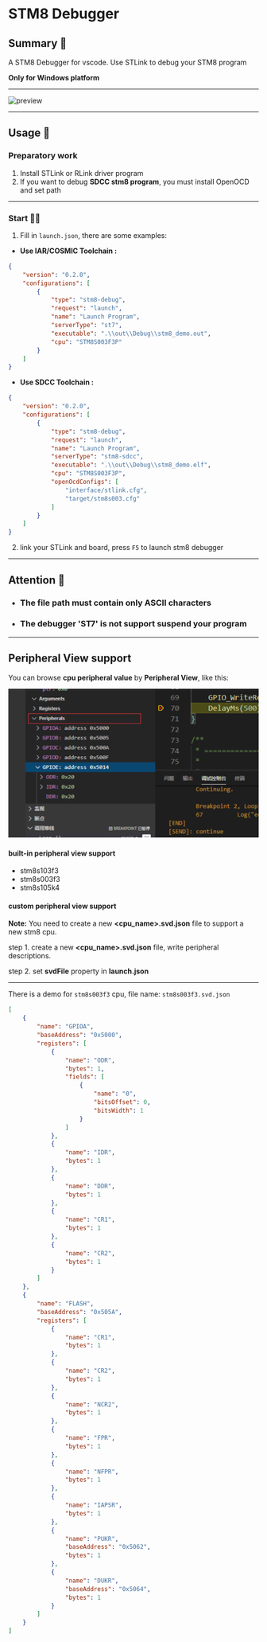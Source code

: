 # STM8 Debugger

## Summary 📑

A STM8 Debugger for vscode. Use STLink to debug your STM8 program

**Only for Windows platform**

***

![preview](./image/show.png)

***

## Usage 📖

### Preparatory work

1. Install STLink or RLink driver program
2. If you want to debug **SDCC stm8 program**, you must install OpenOCD and set path

***

### Start 🏃‍♀️

1. Fill in `launch.json`, there are some examples: 

- **Use IAR/COSMIC Toolchain :**

```json
{
    "version": "0.2.0",
    "configurations": [
        {
            "type": "stm8-debug",
            "request": "launch",
            "name": "Launch Program",
            "serverType": "st7",
            "executable": ".\\out\\Debug\\stm8_demo.out",
            "cpu": "STM8S003F3P"
        }
    ]
}
```

- **Use SDCC Toolchain :**

```json
{
    "version": "0.2.0",
    "configurations": [
        {
            "type": "stm8-debug",
            "request": "launch",
            "name": "Launch Program",
            "serverType": "stm8-sdcc",
            "executable": ".\\out\\Debug\\stm8_demo.elf",
            "cpu": "STM8S003F3P",
            "openOcdConfigs": [
                "interface/stlink.cfg",
                "target/stm8s003.cfg"
            ]
        }
    ]
}
```

2. link your STLink and board, press `F5` to launch stm8 debugger


***

## Attention 🚩

- ### The file path must contain only **ASCII** characters

- ### The debugger 'ST7' is not support suspend your program

***

## Peripheral View support

You can browse **cpu peripheral value** by **Peripheral View**, like this:

![peripheral view](./image/peripheral_view.png)


#### built-in peripheral view support

- stm8s103f3
- stm8s003f3
- stm8s105k4

#### custom peripheral view support

**Note:** You need to create a new **\<cpu_name>.svd.json** file to support a new stm8 cpu.

step 1. create a new **<cpu_name>.svd.json** file, write peripheral descriptions.

step 2. set **svdFile** property in **launch.json**

***

There is a demo for `stm8s003f3` cpu, file name: `stm8s003f3.svd.json`

```json
[
    {
        "name": "GPIOA",
        "baseAddress": "0x5000",
        "registers": [
            {
                "name": "ODR",
                "bytes": 1,
                "fields": [
                    {
                        "name": "0",
                        "bitsOffset": 0,
                        "bitsWidth": 1
                    }
                ]
            },
            {
                "name": "IDR",
                "bytes": 1
            },
            {
                "name": "DDR",
                "bytes": 1
            },
            {
                "name": "CR1",
                "bytes": 1
            },
            {
                "name": "CR2",
                "bytes": 1
            }
        ]
    },
    {
        "name": "FLASH",
        "baseAddress": "0x505A",
        "registers": [
            {
                "name": "CR1",
                "bytes": 1
            },
            {
                "name": "CR2",
                "bytes": 1
            },
            {
                "name": "NCR2",
                "bytes": 1
            },
            {
                "name": "FPR",
                "bytes": 1
            },
            {
                "name": "NFPR",
                "bytes": 1
            },
            {
                "name": "IAPSR",
                "bytes": 1
            },
            {
                "name": "PUKR",
                "baseAddress": "0x5062",
                "bytes": 1
            },
            {
                "name": "DUKR",
                "baseAddress": "0x5064",
                "bytes": 1
            }
        ]
    }
]
```
